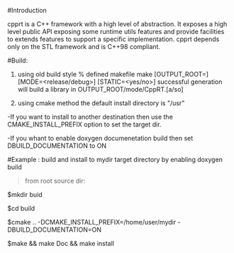 #Introduction

cpprt is a C++ framework with a high level of abstraction. It exposes a high level public API exposing some runtime utils features and provide facilities to extends features  to support a specific implementation. 
cpprt depends only on the STL framework and is C++98 compliant.

#Build:

1. using old build style % defined makefile
make [OUTPUT_ROOT=<current dir by default>] [MODE=<release/debug>] [STATIC=<yes/no>]
successful generation will build a library in OUTPUT_ROOT/mode/CppRT.[a/so]

2. using cmake method
the default install directory is "/usr"

-If you want to install to another destination then use the CMAKE_INSTALL_PREFIX option to set the target dir. 

-If you whant to enable doxygen documenetation build then set DBUILD_DOCUMENTATION to ON

#Example : 
build and install to mydir target directory by enabling doxygen build

>from root source dir:

$mkdir buid

$cd build

$cmake .. -DCMAKE_INSTALL_PREFIX=/home/user/mydir  -DBUILD_DOCUMENTATION=ON

$make && make Doc && make install
